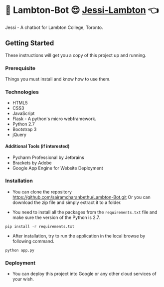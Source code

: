# :school: Lambton-Bot :heart_eyes:  [Jessi-Lambton](https://chatbot-lambton.appspot.com/) :point_left:
Jessi - A chatbot for Lambton College, Toronto.

## Getting Started
These instructions will get you a copy of this project up and running.

### Prerequisite
Things you must install and know how to use them.

### Technologies
* HTML5
* CSS3
* JavaScript
* Flask - A python's micro webframework.
* Python 2.7
* Bootstrap 3
* jQuery

#### Additional Tools (if interested)
* Pycharm Professional by Jetbrains
* Brackets by Adobe
* Google App Engine for Website Deployment

### Installation

- You can clone the repository 
https://github.com/sairamcharanbethu/Lambton-Bot.git
Or you can download the zip file and simply extract it to a folder.

* You need to install all the packages from the `requirements.txt` file and make sure the version of the Python is 2.7.

```
pip install -r requirements.txt
```

* After installation, try to run the application in the local browse by following command.

```
python app.py
```

### Deployment
* You can deploy this project into Google or any other cloud services of your wish.





